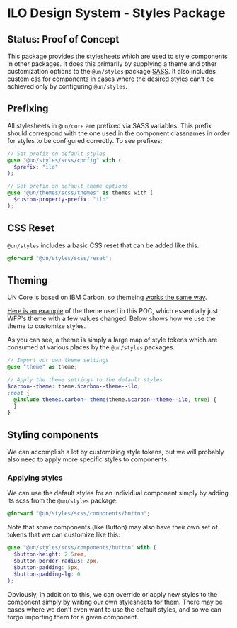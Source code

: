 # ILO Design System - Styles Package

## Status: Proof of Concept

This package provides the stylesheets which are used to style components in other packages. It does this primarily by supplying a theme and other customization options to the `@un/styles` package [SASS](https://sass-lang.com/). It also includes custom css for components in cases where the desired styles can't be achieved only by configuring `@un/styles`.

## Prefixing

All stylesheets in `@un/core` are prefixed via SASS variables. This prefix should correspond with the one used in the component classnames in order for styles to be configured correctly. To see prefixes:

```scss
// Set prefix on default styles
@use "@un/styles/scss/config" with (
  $prefix: "ilo"
);

// Set prefix on default theme options
@use "@un/themes/scss/themes" as themes with (
  $custom-property-prefix: "ilo"
);
```

## CSS Reset

`@un/styles` includes a basic CSS reset that can be added like this.

```scss
@forward "@un/styles/scss/reset";
```

## Theming

UN Core is based on IBM Carbon, so themeing [works the same way](https://www.carbondesignsystem.com/guidelines/themes/overview/#customizing-a-theme).

[Here is an example](./scss/_theme.scss) of the theme used in this POC, which essentially just WFP's theme with a few values changed. Below shows how we use the theme to customize styles.

As you can see, a theme is simply a large map of style tokens which are consumed at various places by the `@un/styles` packages.

```scss
// Import our own theme settings
@use "theme" as theme;

// Apply the theme settings to the default styles
$carbon--theme: theme.$carbon--theme--ilo;
:root {
  @include themes.carbon--theme(theme.$carbon--theme--ilo, true) {
  }
}
```

## Styling components

We can accomplish a lot by customizing style tokens, but we will probably also need to apply more specific styles to components.

### Applying styles

We can use the default styles for an individual component simply by adding its scss from the `@un/styles` package.

```css
@forward "@un/styles/scss/components/button";
```

Note that some components (like Button) may also have their own set of tokens that we can customize like this:

```scss
@use "@un/styles/scss/components/button" with (
  $button-height: 2.5rem,
  $button-border-radius: 2px,
  $button-padding: 5px,
  $button-padding-lg: 0
);
```

Obviously, in addition to this, we can override or apply new styles to the component simply by writing our own stylesheets for them. There may be cases where we don't even want to use the default styles, and so we can forgo importing them for a given component.
